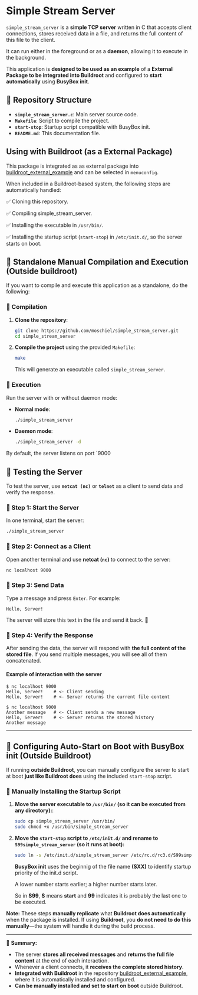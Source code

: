 # Simple Stream Server

`simple_stream_server` is a **simple TCP server** written in C that accepts client connections, stores received data in a file, and returns the full content of this file to the client. 

It can run either in the foreground or as a **daemon**, allowing it to execute in the background.

This application is **designed to be used as an example** of a **External Package to be integrated into Buildroot** and configured to **start automatically** using **BusyBox init**.

## 📂 Repository Structure

- **`simple_stream_server.c`**: Main server source code.
- **`Makefile`**: Script to compile the project.
- **`start-stop`**: Startup script compatible with BusyBox init.
- **`README.md`**: This documentation file.

## Using with Buildroot (as a External Package)

This package is integrated as as external package into [buildroot_external_example](https://github.com/moschiel/buildroot_external_example) and can be selected in `menuconfig`.

When included in a Buildroot-based system, the following steps are automatically handled: 

✅ Cloning this repository.

✅ Compiling simple_stream_server.

✅ Installing the executable in `/usr/bin/`.

✅ Installing the startup script (`start-stop`) in `/etc/init.d/`, so the server starts on boot.


## 🚀 Standalone Manual Compilation and Execution (Outside buildroot)
If you want to compile and execute this application as a standalone, do the following:

### 🔹 Compilation

1. **Clone the repository**:
   ```bash
   git clone https://github.com/moschiel/simple_stream_server.git
   cd simple_stream_server
   ```

2. **Compile the project** using the provided `Makefile`:
   ```bash
   make
   ```
   This will generate an executable called `simple_stream_server`.

### 🔹 Execution

Run the server with or without daemon mode:

- **Normal mode**:
  ```bash
  ./simple_stream_server
  ```

- **Daemon mode**:
  ```bash
  ./simple_stream_server -d
  ```

By default, the server listens on port `9000


## 🔄 Testing the Server

To test the server, use **`netcat (nc)`** or **`telnet`** as a client to send data and verify the response.

### **🔹 Step 1: Start the Server**
In one terminal, start the server:
```bash
./simple_stream_server
```

### **🔹 Step 2: Connect as a Client**
Open another terminal and use **netcat (`nc`)** to connect to the server:
```bash
nc localhost 9000
```

### **🔹 Step 3: Send Data**
Type a message and press `Enter`. For example:
```text
Hello, Server!
```

The server will store this text in the file and send it back. 📩

### **🔹 Step 4: Verify the Response**
After sending the data, the server will respond with **the full content of the stored file**. If you send multiple messages, you will see all of them concatenated.

#### **Example of interaction with the server**
```
$ nc localhost 9000
Hello, Server!    # <- Client sending
Hello, Server!    # <- Server returns the current file content

$ nc localhost 9000
Another message   # <- Client sends a new message
Hello, Server!    # <- Server returns the stored history
Another message
```

---

## 🔄 Configuring Auto-Start on Boot with BusyBox init (Outside Buildroot)

If running **outside Buildroot**, you can manually configure the server to start at boot **just like Buildroot does** using the included `start-stop` script.

### 🔹 Manually Installing the Startup Script
1. **Move the server executable to `/usr/bin/` (so it can be executed from any directory):**:  
   ```bash
   sudo cp simple_stream_server /usr/bin/
   sudo chmod +x /usr/bin/simple_stream_server
   ```

2. **Move the `start-stop` script to `/etc/init.d/` and rename to `S99simple_stream_server` (so it runs at boot):**  
   ```bash
   sudo ln -s /etc/init.d/simple_stream_server /etc/rc.d/rc3.d/S99simple_stream_server
   ```
   **BusyBox init** uses the beginnig of the file name **(SXX)** to identify startup priority of the init.d script.

   A lower number starts earlier; a higher number starts later.

   So in **S99**, **S** means **start** and **99** indicates it is probably the last one to be executed.


**Note:** These steps **manually replicate** what **Buildroot does automatically** when the package is installed. If using **Buildroot**, you **do not need to do this manually**—the system will handle it during the build process.

---


📌 **Summary:**  
- The server **stores all received messages** and **returns the full file content** at the end of each interaction.  
- Whenever a client connects, it **receives the complete stored history**.
- **Integrated with Buildroot** in the repository [buildroot_external_example](https://github.com/moschiel/buildroot_external_example), where it is automatically installed and configured.  
- **Can be manually installed and set to start on boot** outside Buildroot.  
